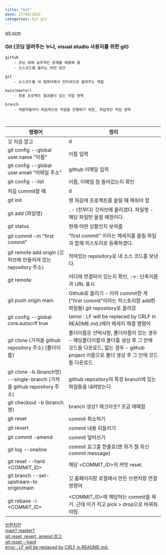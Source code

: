 ```yaml
---
title: "Git"
date: 27/09/2022
categories: Git git
---
```

[git-scm](git-scm.com)
### Git (코딩 알려주는 누나, visual studio 사용자를 위한 git)
    github
        - 코딩 외에 실무적인 문제를 해결해 줌
        - 소스코드를 올리는 어떤 공간   

    git
        - 소스코드를 내 컴퓨터에서 인터넷으로 올려주는 역할   

    main(master) 
        - 최종 프로젝트 결과물이 있는 작업 영역
    
    branch
        - 개발자들마다 독립적으로 작업을 진행하기 위한, 독립적인 작업 영역

                                 
<br>

|명령어|정리|
|---|---|
깃 처음 깔고|d
git config --global user.name "이름"|이름 입력
git config --global user.email "이메일 주소"|github 이메일 입력
git config --list|이름, 이메일 잘 들어갔는지 확인
처음 commit할 때|d
git init|맨 처음에 프로젝트를 올릴 때 해줘야 함
git add {파일명}|. - (전부다) 깃허브에 올리겠다. 파일명 - 해당 파일만 올릴 예정이다.
git status|현재 어떤 상황인지 보여줌
git commit -m "first commit"|"first commit" 이라는 메세지를 올릴 파일과 함께 히스토리로 등록하겠다.
git remote add origin {깃허브에 만들어져 있는 repository 주소}|적혀있는 repository로 내 소스 코드를 보낸다.
git remote|어디에 연결되어 있는지 확인, -v : 단축이름과 URL 표시
git push origin main|Github로 올리기 - 아까 commit한 게("first commit"이라는 히스토리랑 add한 파일들) git repository로 올라감
git config --global core.autocrlf true| {error : LF will be replaced by CRLF in README.md.}에러 메세지 해결 명령어
git clone {가져올 github repository 주소} {폴더이름}| 폴더이름은 선택사항, 폴더이름이 있는 경우 - 해당폴더이름의 폴더를 생성 후 그 안에 코드들 다운로드, 없는 경우 - github project 이름으로 폴더 생성 후 그 안에 코드들 다운로드
git clone -b {branch명} --single-branch {가져올 github repository 주소}|github repository의 특정 branch에 있는 파일들을 내려받는다
git checkout -b {branch명}|branch 생성? 체크아웃? 조금 애매함
git reset|commit 취소하기
git revert|commit 내용 되돌리기
git commit -amend|commit 덮어쓰기
git log --oneline|commit 로그를 한줄로(맨 위가 젤 최신 commit message)
git reset --hard <COMMIT_ID>|해당 <COMMIT_ID>의 커밋 reset.
git branch --set-upstream-to origin/main|깃 홈페이지랑 로컬에서 만든 브랜치랑 연결 명령어
git rebase -i <COMMIT_ID>|<COMMIT_ID>에 해당하는 commit을 제거. 근데 이거 치고 pick > drop으로 바꿔줘야됨.

[브랜치란](https://backlog.com/git-tutorial/kr/stepup/stepup1_1.html)           
[main? master?](https://velog.io/@gwsyl22/git-Github-branch-%EC%9D%B4%EB%A6%84-main%EC%9D%98-%EC%A0%95%EC%B2%B4%EB%8A%94)           
[git reset, revert, amend 참고](https://www.lainyzine.com/ko/article/git-reset-and-git-revert-and-git-commit-amend/)                
[git reset --hard](https://git-scm.com/book/ko/v2/Git-%EB%8F%84%EA%B5%AC-Reset-%EB%AA%85%ED%99%95%ED%9E%88-%EC%95%8C%EA%B3%A0-%EA%B0%80%EA%B8%B0)               
[error : LF will be replaced by CRLF in README.md.](https://wotres.tistory.com/entry/git-warning-LF-will-be-replaced-by-CRLF-in-READMEmd)               
